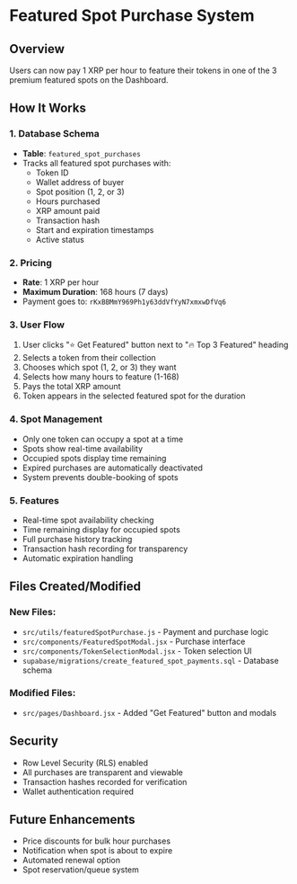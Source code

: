 # Featured Spot Purchase System

## Overview
Users can now pay 1 XRP per hour to feature their tokens in one of the 3 premium featured spots on the Dashboard.

## How It Works

### 1. Database Schema
- **Table**: `featured_spot_purchases`
- Tracks all featured spot purchases with:
  - Token ID
  - Wallet address of buyer
  - Spot position (1, 2, or 3)
  - Hours purchased
  - XRP amount paid
  - Transaction hash
  - Start and expiration timestamps
  - Active status

### 2. Pricing
- **Rate**: 1 XRP per hour
- **Maximum Duration**: 168 hours (7 days)
- Payment goes to: `rKxBBMmY969Ph1y63ddVfYyN7xmxwDfVq6`

### 3. User Flow
1. User clicks "⭐ Get Featured" button next to "🔥 Top 3 Featured" heading
2. Selects a token from their collection
3. Chooses which spot (1, 2, or 3) they want
4. Selects how many hours to feature (1-168)
5. Pays the total XRP amount
6. Token appears in the selected featured spot for the duration

### 4. Spot Management
- Only one token can occupy a spot at a time
- Spots show real-time availability
- Occupied spots display time remaining
- Expired purchases are automatically deactivated
- System prevents double-booking of spots

### 5. Features
- Real-time spot availability checking
- Time remaining display for occupied spots
- Full purchase history tracking
- Transaction hash recording for transparency
- Automatic expiration handling

## Files Created/Modified

### New Files:
- `src/utils/featuredSpotPurchase.js` - Payment and purchase logic
- `src/components/FeaturedSpotModal.jsx` - Purchase interface
- `src/components/TokenSelectionModal.jsx` - Token selection UI
- `supabase/migrations/create_featured_spot_payments.sql` - Database schema

### Modified Files:
- `src/pages/Dashboard.jsx` - Added "Get Featured" button and modals

## Security
- Row Level Security (RLS) enabled
- All purchases are transparent and viewable
- Transaction hashes recorded for verification
- Wallet authentication required

## Future Enhancements
- Price discounts for bulk hour purchases
- Notification when spot is about to expire
- Automated renewal option
- Spot reservation/queue system
